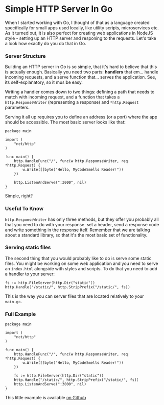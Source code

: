 # Simple HTTP Server In Go

When I started working with Go, I thought of that as a language created specifically for small apps used locally, like utility scripts, microservices etc. As it turned out, it is also perfect for creating web applications in NodeJS style - setting up an HTTP server and responing to the requests. Let's take a look how exactly do you do that in Go.

### Server Structure

Building an HTTP server in Go is so simple, that it's hard to believe that this is actually enough. Basically you need two parts: **handlers** that em... handle incoming requests, and a serve function that... serves the application. See, its self-explanatory, so it mus be easy.

Writing a handler comes down to two things: defining a path that needs to match with incoming request, and a function that takes a `http.ResponseWriter` (representing a response) and `*http.Request` parameters.

Serving it all up requires you to define an address (or a port) where the app should be accessible. The most basic server looks like that:

    package main

    import (
        "net/http"
    )

    func main() {
        http.HandleFunc("/", func(w http.ResponseWriter, req *http.Request) {
            w.Write([]byte("Hello, MyCodeSmells Reader!"))
        })

        http.ListenAndServe(":3000", nil)
    }

Simple, right?

### Useful To Know

`http.ResponseWriter` has only three methods, but they offer you probably all that you need to do with your response: set a header, send a response code and write something in the response itelf. Remember that we are talking about a standard library, so that it's the most basic set of functionality.

### Serving static files

The second thing that you would probably like to do is serve some static files. You might be working on some web application and you need to serve an `index.html` alongside with styles and scripts. To do that you need to add a handler to your server:

    fs := http.FileServer(http.Dir("static"))
    http.Handle("/static/", http.StripPrefix("/static/", fs))

This is the way you can server files that are located relatively to your `main.go`.

### Full Example

    package main

    import (
        "net/http"
    )

    func main() {
        http.HandleFunc("/", func(w http.ResponseWriter, req *http.Request) {
            w.Write([]byte("Hello, MyCodeSmells Reader!"))
        })

        fs := http.FileServer(http.Dir("static"))
        http.Handle("/static/", http.StripPrefix("/static/", fs))
        http.ListenAndServe(":3000", nil)
    }

This little example is available [on Github](https://github.com/mycodesmells/go-http-server)


